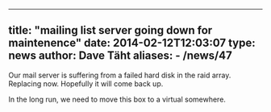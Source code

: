 
---
title: "mailing list server going down for maintenence"
date: 2014-02-12T12:03:07
type: news
author: Dave Täht
aliases:
    - /news/47
---
Our mail server is suffering from a failed hard disk in the raid array.
Replacing now. Hopefully it will come back up.

In the long run, we need to move this box to a virtual somewhere.
